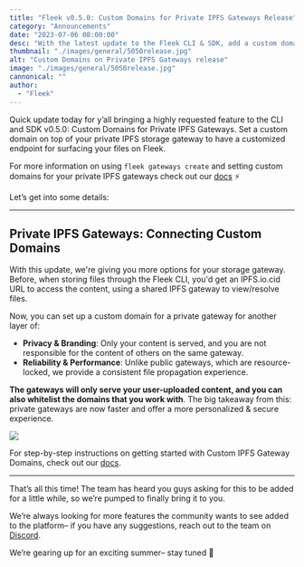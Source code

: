 ```yaml
---
title: "Fleek v0.5.0: Custom Domains for Private IPFS Gateways Release"
category: "Announcements"
date: "2023-07-06 08:00:00"
desc: "With the latest update to the Fleek CLI & SDK, add a custom domain on top of your private IPFS storage gateway for an extra layer of branding, personalization, and security"
thumbnail: "./images/general/5050release.jpg"
alt: "Custom Domains on Private IPFS Gateways release"
image: "./images/general/5050release.jpg"
cannonical: ""
author: 
  - "Fleek"
---
```


Quick update today for y’all bringing a highly requested feature to the CLI and SDK v0.5.0: Custom Domains for Private IPFS Gateways. Set a custom domain on top of your private IPFS storage gateway to have a customized endpoint for surfacing your files on Fleek. 

For more information on using `fleek gateways create` and setting custom domains for your private IPFS gateways check out our [docs](https://docs.fleek.xyz/docs/Gateways/) ⚡

Let’s get into some details:

---

## Private IPFS Gateways: Connecting Custom Domains

With this update, we're giving you more options for your storage gateway. Before, when storing files through the Fleek CLI, you'd get an IPFS.io.cid URL to access the content, using a shared IPFS gateway to view/resolve files. 

Now, you can set up a custom domain for a private gateway for another layer of:

* **Privacy & Branding**: Only your content is served, and you are not responsible for the content of others on the same gateway.
* **Reliability & Performance**: Unlike public gateways, which are resource-locked, we provide a consistent file propagation experience.

**The gateways will only serve your user-uploaded content, and you can also whitelist the domains that you work with**. The big takeaway from this: private gateways are now faster and offer a more personalized & secure experience. 

![](https://storage.fleek-internal.com/27a60cdd-37d3-480c-ae88-3ad4ca886b13-bucket/pgggdemo.gif)

For step-by-step instructions on getting started with Custom IPFS Gateway Domains, check out our [docs](https://docs.fleek.xyz/docs/Gateways/).

---

That’s all this time! The team has heard you guys asking for this to be added for a little while, so we’re pumped to finally bring it to you.   

We’re always looking for more features the community wants to see added to the platform– if you have any suggestions, reach out to the team on [Discord](https://discord.gg/fleek).

We’re gearing up for an exciting summer– stay tuned 🤙
